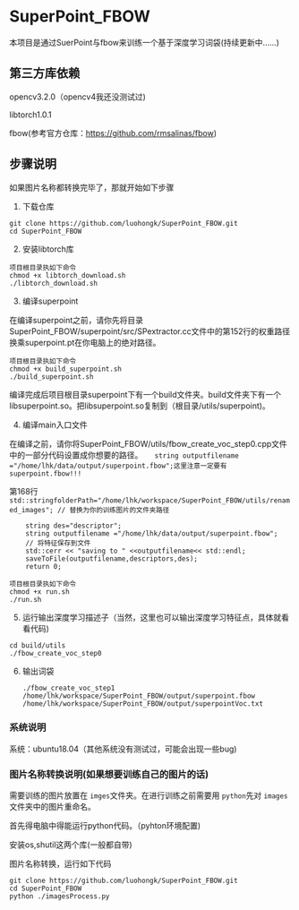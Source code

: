 # SuperPoint_FBOW

本项目是通过SuerPoint与fbow来训练一个基于深度学习词袋(持续更新中......)

## 第三方库依赖

opencv3.2.0（opencv4我还没测试过)

libtorch1.0.1

fbow(参考官方仓库：https://github.com/rmsalinas/fbow)

## 步骤说明

如果图片名称都转换完毕了，那就开始如下步骤

1. 下载仓库

```
git clone https://github.com/luohongk/SuperPoint_FBOW.git
cd SuperPoint_FBOW
```

2. 安装libtorch库

```
项目根目录执如下命令
chmod +x libtorch_download.sh
./libtorch_download.sh
```

3. 编译superpoint

在编译superpoint之前，请你先将目录SuperPoint_FBOW/superpoint/src/SPextractor.cc文件中的第152行的权重路径换乘superpoint.pt在你电脑上的绝对路径。

```
项目根目录执如下命令
chmod +x build_superpoint.sh
./build_superpoint.sh
```

编译完成后项目根目录superpoint下有一个build文件夹。build文件夹下有一个libsuperpoint.so。把libsuperpoint.so复制到（根目录/utils/superpoint)。

4. 编译main入口文件

在编译之前，请你将SuperPoint_FBOW/utils/fbow_create_voc_step0.cpp文件中的一部分代码设置成你想要的路径。`   string outputfilename ="/home/lhk/data/output/superpoint.fbow";这里注意一定要有superpoint.fbow!!!`

第168行 `std::stringfolderPath="/home/lhk/workspace/SuperPoint_FBOW/utils/renamed_images"; // 替换为你的训练图片的文件夹路径`

```
    string des="descriptor";
    string outputfilename ="/home/lhk/data/output/superpoint.fbow";
    // 将特征保存到文件
    std::cerr << "saving to " <<outputfilename<< std::endl;
    saveToFile(outputfilename,descriptors,des);
    return 0;
```

```
项目根目录执如下命令
chmod +x run.sh
./run.sh
```

5. 运行输出深度学习描述子（当然，这里也可以输出深度学习特征点，具体就看看代码)

```
cd build/utils
./fbow_create_voc_step0 
```

6. 输出词袋

   ```
   ./fbow_create_voc_step1 /home/lhk/workspace/SuperPoint_FBOW/output/superpoint.fbow /home/lhk/workspace/SuperPoint_FBOW/output/superpointVoc.txt
   ```


### 系统说明

系统：ubuntu18.04（其他系统没有测试过，可能会出现一些bug)

### 图片名称转换说明(如果想要训练自己的图片的话)

需要训练的图片放置在 `imges`文件夹。在进行训练之前需要用 `python`先对 `images`文件夹中的图片重命名。

首先得电脑中得能运行python代码。（pyhton环境配置)

安装os,shutil这两个库(一般都自带)

图片名称转换，运行如下代码

```
git clone https://github.com/luohongk/SuperPoint_FBOW.git
cd SuperPoint_FBOW
python ./imagesProcess.py
```
